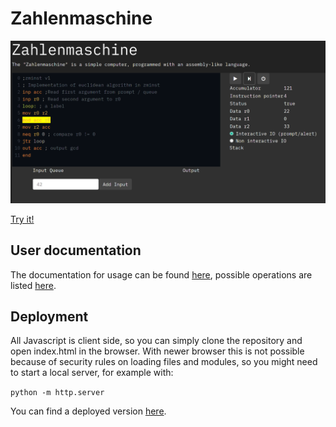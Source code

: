 # Zahlenmaschine

![](doc/screenshot.png)

[Try it!](https://frcroth.de/zahlenmaschine/)

## User documentation

The documentation for usage can be found [here](doc/general.md), possible operations are listed [here](doc/operations.md).

## Deployment

All Javascript is client side, so you can simply clone the repository and open index.html in the browser. With newer browser this is not possible because of security rules on loading files and modules, so you might need to start a local server, for example with:

```python -m http.server```

You can find a deployed version [here](https://frcroth.de/zahlenmaschine/).
